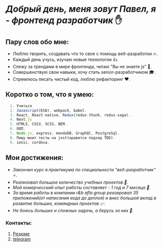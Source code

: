 # _Добрый день, меня зовут Павел, я - фронтенд разработчик_ :raised_hand:
## Пару слов обо мне:
* Люблю творить, создавать что то свое с помощь веб-разработки :fire:.
*    Каждый день учусь, изучаю новые технологии :+1:.
*    Cлежу за трендами в  мире фронтенда, читаю "Вы не знаете js" :notebook:.
*    Совершенствую свои навыки, хочу стать senior-разработчиком :mortar_board:.
*    Стремлюсь писать чистый код, люблю рефакторинг :heart:.
####
## Коротко о том, что я умею:
``` javascript
  1. Учиться
  2. Javascript(ES6), webpack, babel.
  3. React, React-native, Redux(redux-thunk, redux-saga).
  4. Next.js
  5. HTML5, CSS3, SCSS, BEM.
  6. ООП.
  7. Node.js, express, mondoDB, GraphQl, PostgreSql.
  8. Пишу юнит тесты на jest(нравится подход TDD).
  9. ionic, cordova.
```
## Мои достижения: 
* _Закончил курс я.практикума по специальности "веб-разработчик"_ :star:.
* _Реализовал большое количество учебных проектов :thought_balloon:._
* _Мой комерчесский опыт работы составляет - 1 год и 7 месяца :briefcase:._
* _За время работы в компании r&b afla group реазировал 35 приложений(от написания кода до деплоя) и внес большой вклад в развитие больших, командных проектов :chart_with_upwards_trend:._
* _Не боюсь больших и сложных задачь, а берусь за них :punch:._
### Контакты:
1. [Резюме](https://spb.hh.ru/resume/c830cea6ff083e8f270039ed1f33594a6c7663)
2. [telegram](http://t.me/pa_p_v)


